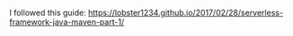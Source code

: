 I followed this guide: https://lobster1234.github.io/2017/02/28/serverless-framework-java-maven-part-1/
